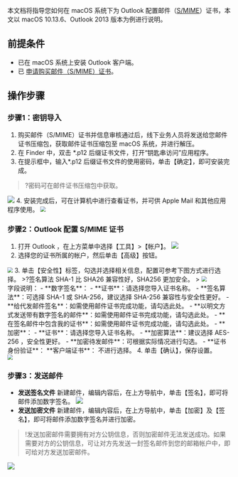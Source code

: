 本文档将指导您如何在 macOS 系统下为 Outlook 配置邮件（[S/MIME](https://cloud.tencent.com/document/product/1325/49418)）证书，本文以 macOS 10.13.6、Outlook 2013 版本为例进行说明。

## 前提条件
- 已在 macOS 系统上安装 Outlook 客户端。
- 已 [申请购买邮件（S/MIME）证书](https://da.do/6g0p)。


## 操作步骤
### 步骤1：密钥导入
1. 购买邮件（S/MIME）证书并信息审核通过后，线下业务人员将发送给您邮件证书压缩包，获取邮件证书压缩包至 macOS 系统，并进行解压。
2. 在 Finder 中，双击 \*.p12 后缀证书文件，打开“钥匙串访问”应用程序。
3. 在提示框中，输入\*.p12 后缀证书文件的使用密码，单击【确定】，即可安装完成。
>?密码可在邮件证书压缩包中获取。
>
![](https://main.qcloudimg.com/raw/fbbcbf62ce83c2c6e4d249e4a4dabec0.png)
4. 安装完成后，可在计算机中进行查看证书，并可供 Apple Mail 和其他应用程序使用。
<img src="https://main.qcloudimg.com/raw/fb8d9f2d48881fe626baa6555e19ffe5.png" style="zoom:75%;" />


### 步骤2：Outlook 配置 S/MIME 证书

1. 打开 Outlook ，在上方菜单中选择【工具】>【帐户】。
![](https://main.qcloudimg.com/raw/5444887ab05df957cb12ab19ba7d43ab.png)
2. 选择您的证书所属的帐户，然后单击【高级】按钮。
<img src="https://main.qcloudimg.com/raw/1861297dddb7953025020219d24fc62d.png" style="zoom:75%;" />
3. 单击【安全性】标签，勾选并选择相关信息，配置可参考下图方式进行选择。
>?签名算法 SHA-1 比 SHA26 兼容性好，SHA256 更加安全。
>
<img src="https://main.qcloudimg.com/raw/1c29ff63825ac15ec031afc8b553803c.png" style="zoom:75%;" /><br>
字段说明：
	- **数字签名**：
		- **证书**：请选择您导入证书名称。
		- **签名算法**：可选择 SHA-1 或 SHA-256，建议选择 SHA-256 兼容性与安全性更好。
		- **给代发邮件签名**：如需使用邮件证书完成功能，请勾选此处。
		- **以明文方式发送带有数字签名的邮件**：如需使用邮件证书完成功能，请勾选此处。
		- **在签名邮件中包含我的证书**：如需使用邮件证书完成功能，请勾选此处。
	- **加密**：
		- **证书**：请选择您导入证书名称。
		- **加密算法**：建议选择 AES-256 ，安全性更好。
		-  **加密待发邮件**：可根据实际情况进行勾选。
	- **证书身份验证**：
**客户端证书**： 不进行选择。
4. 单击【确认】，保存设置。<br>
<img src="https://main.qcloudimg.com/raw/2e4d2c38052c9d91b6162fccbdc5305f.png" style="zoom:75%;" />

### 步骤3：发送邮件
- **发送签名文件**
新建邮件，编辑内容后，在上方导航中，单击【签名】，即可将邮件添加数字签名。
![](https://main.qcloudimg.com/raw/0e75fba53850abcf0dbde92d02294f02.png)
- **发送加密文件**
新建邮件，编辑内容后，在上方导航中，单击【加密】及【签名】，即可将邮件添加数字签名并进行加密。
>!发送加密邮件需要拥有对方公钥信息，否则加密邮件无法发送成功。如果需要对方的公钥信息，可让对方先发送一封签名邮件到您的邮箱帐户中，即可给对方发送加密邮件。
>
![](https://main.qcloudimg.com/raw/976e331178c06a2ebbfca9ce3ae32404.png)
